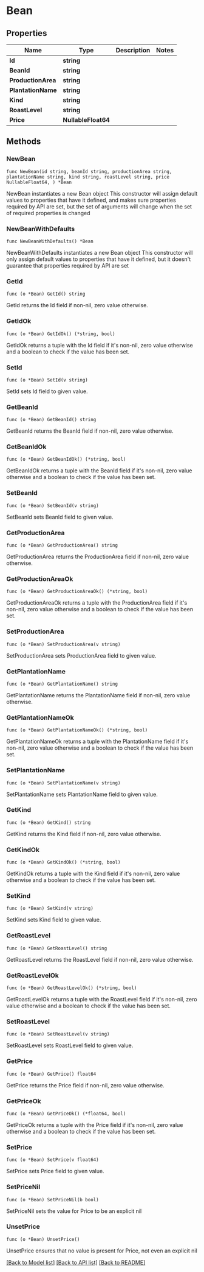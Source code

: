# Bean

## Properties

Name | Type | Description | Notes
------------ | ------------- | ------------- | -------------
**Id** | **string** |  | 
**BeanId** | **string** |  | 
**ProductionArea** | **string** |  | 
**PlantationName** | **string** |  | 
**Kind** | **string** |  | 
**RoastLevel** | **string** |  | 
**Price** | **NullableFloat64** |  | 

## Methods

### NewBean

`func NewBean(id string, beanId string, productionArea string, plantationName string, kind string, roastLevel string, price NullableFloat64, ) *Bean`

NewBean instantiates a new Bean object
This constructor will assign default values to properties that have it defined,
and makes sure properties required by API are set, but the set of arguments
will change when the set of required properties is changed

### NewBeanWithDefaults

`func NewBeanWithDefaults() *Bean`

NewBeanWithDefaults instantiates a new Bean object
This constructor will only assign default values to properties that have it defined,
but it doesn't guarantee that properties required by API are set

### GetId

`func (o *Bean) GetId() string`

GetId returns the Id field if non-nil, zero value otherwise.

### GetIdOk

`func (o *Bean) GetIdOk() (*string, bool)`

GetIdOk returns a tuple with the Id field if it's non-nil, zero value otherwise
and a boolean to check if the value has been set.

### SetId

`func (o *Bean) SetId(v string)`

SetId sets Id field to given value.


### GetBeanId

`func (o *Bean) GetBeanId() string`

GetBeanId returns the BeanId field if non-nil, zero value otherwise.

### GetBeanIdOk

`func (o *Bean) GetBeanIdOk() (*string, bool)`

GetBeanIdOk returns a tuple with the BeanId field if it's non-nil, zero value otherwise
and a boolean to check if the value has been set.

### SetBeanId

`func (o *Bean) SetBeanId(v string)`

SetBeanId sets BeanId field to given value.


### GetProductionArea

`func (o *Bean) GetProductionArea() string`

GetProductionArea returns the ProductionArea field if non-nil, zero value otherwise.

### GetProductionAreaOk

`func (o *Bean) GetProductionAreaOk() (*string, bool)`

GetProductionAreaOk returns a tuple with the ProductionArea field if it's non-nil, zero value otherwise
and a boolean to check if the value has been set.

### SetProductionArea

`func (o *Bean) SetProductionArea(v string)`

SetProductionArea sets ProductionArea field to given value.


### GetPlantationName

`func (o *Bean) GetPlantationName() string`

GetPlantationName returns the PlantationName field if non-nil, zero value otherwise.

### GetPlantationNameOk

`func (o *Bean) GetPlantationNameOk() (*string, bool)`

GetPlantationNameOk returns a tuple with the PlantationName field if it's non-nil, zero value otherwise
and a boolean to check if the value has been set.

### SetPlantationName

`func (o *Bean) SetPlantationName(v string)`

SetPlantationName sets PlantationName field to given value.


### GetKind

`func (o *Bean) GetKind() string`

GetKind returns the Kind field if non-nil, zero value otherwise.

### GetKindOk

`func (o *Bean) GetKindOk() (*string, bool)`

GetKindOk returns a tuple with the Kind field if it's non-nil, zero value otherwise
and a boolean to check if the value has been set.

### SetKind

`func (o *Bean) SetKind(v string)`

SetKind sets Kind field to given value.


### GetRoastLevel

`func (o *Bean) GetRoastLevel() string`

GetRoastLevel returns the RoastLevel field if non-nil, zero value otherwise.

### GetRoastLevelOk

`func (o *Bean) GetRoastLevelOk() (*string, bool)`

GetRoastLevelOk returns a tuple with the RoastLevel field if it's non-nil, zero value otherwise
and a boolean to check if the value has been set.

### SetRoastLevel

`func (o *Bean) SetRoastLevel(v string)`

SetRoastLevel sets RoastLevel field to given value.


### GetPrice

`func (o *Bean) GetPrice() float64`

GetPrice returns the Price field if non-nil, zero value otherwise.

### GetPriceOk

`func (o *Bean) GetPriceOk() (*float64, bool)`

GetPriceOk returns a tuple with the Price field if it's non-nil, zero value otherwise
and a boolean to check if the value has been set.

### SetPrice

`func (o *Bean) SetPrice(v float64)`

SetPrice sets Price field to given value.


### SetPriceNil

`func (o *Bean) SetPriceNil(b bool)`

 SetPriceNil sets the value for Price to be an explicit nil

### UnsetPrice
`func (o *Bean) UnsetPrice()`

UnsetPrice ensures that no value is present for Price, not even an explicit nil

[[Back to Model list]](../README.md#documentation-for-models) [[Back to API list]](../README.md#documentation-for-api-endpoints) [[Back to README]](../README.md)



